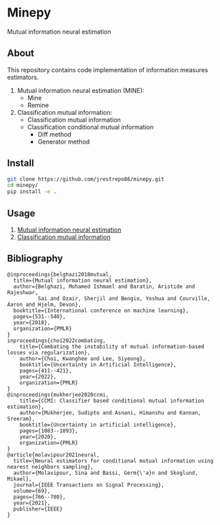 # Minepy

Mutual information neural estimation

## About

This repository contains code implementation of information measures estimators.

1. Mutual information neural estimation (MINE):
   - Mine
   - Remine
2. Classification mutual information:
   - Classification mutual information
   - Classification conditional mutual information
     - Diff method
     - Generator method

## Install

```bash
git clone https://github.com/jrestrepo86/minepy.git
cd minepy/
pip install -e .
```

## Usage

1. [Mutual information neural estimation](tests/test_mine/README.md)
2. [Classification mutual information](tests/test_class_mi/README.md)

## Bibliography

```
@inproceedings{belghazi2018mutual,
  title={Mutual information neural estimation},
  author={Belghazi, Mohamed Ishmael and Baratin, Aristide and Rajeshwar,
          Sai and Ozair, Sherjil and Bengio, Yoshua and Courville, Aaron and Hjelm, Devon},
  booktitle={International conference on machine learning},
  pages={531--540},
  year={2018},
  organization={PMLR}
}
inproceedings{choi2022combating, 
    title={Combating the instability of mutual information-based losses via regularization},
    author={Choi, Kwanghee and Lee, Siyeong}, 
    booktitle={Uncertainty in Artificial Intelligence},
    pages={411--421},
    year={2022},
    organization={PMLR}
}
@inproceedings{mukherjee2020ccmi,
    title={CCMI: Classifier based conditional mutual information estimation},
    author={Mukherjee, Sudipto and Asnani, Himanshu and Kannan, Sreeram},
    booktitle={Uncertainty in artificial intelligence},
    pages={1083--1093},
    year={2020},
    organization={PMLR}
}
@article{molavipour2021neural,
  title={Neural estimators for conditional mutual information using nearest neighbors sampling},
  author={Molavipour, Sina and Bassi, Germ{\'a}n and Skoglund, Mikael},
  journal={IEEE Transactions on Signal Processing},
  volume={69},
  pages={766--780},
  year={2021},
  publisher={IEEE}
}
```
